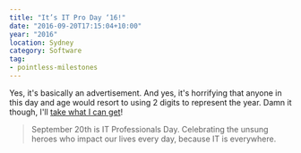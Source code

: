 ```yaml
---
title: "It’s IT Pro Day ‘16!"
date: "2016-09-20T17:15:04+10:00"
year: "2016"
location: Sydney
category: Software
tag:
- pointless-milestones
---
```

Yes, it's basically an advertisement. And yes, it's horrifying that anyone in this day and age would resort to using 2 digits to represent the year. Damn it though, I'll [take what I can get]!

> September 20th is IT Professionals Day.
> Celebrating the unsung heroes who impact our lives every day, because IT is everywhere.

[take what I can get]: http://www.itproday.org

